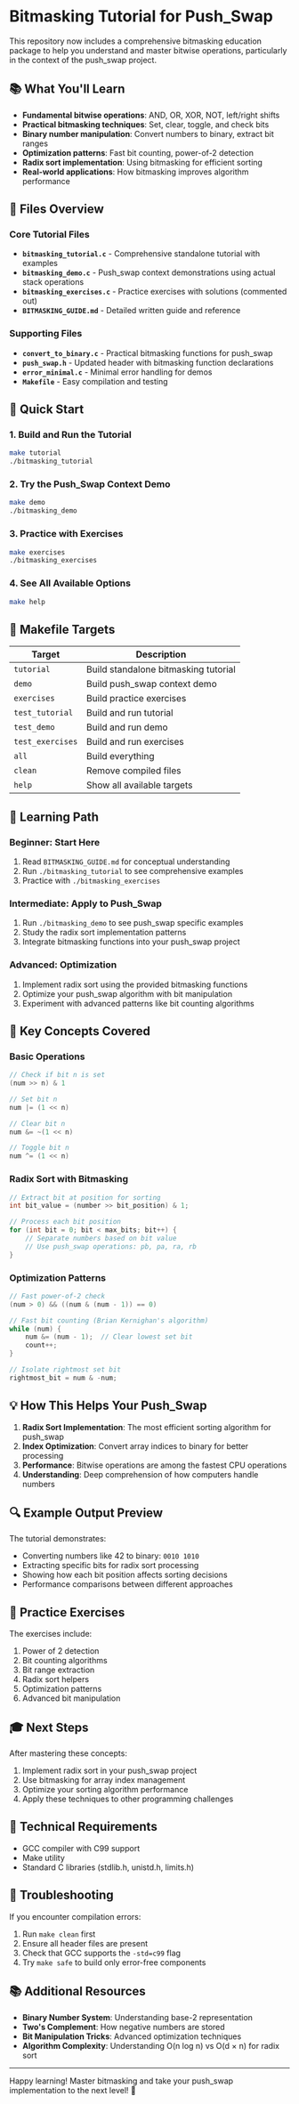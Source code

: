# Bitmasking Tutorial for Push_Swap

This repository now includes a comprehensive bitmasking education package to help you understand and master bitwise operations, particularly in the context of the push_swap project.

## 📚 What You'll Learn

- **Fundamental bitwise operations**: AND, OR, XOR, NOT, left/right shifts
- **Practical bitmasking techniques**: Set, clear, toggle, and check bits
- **Binary number manipulation**: Convert numbers to binary, extract bit ranges
- **Optimization patterns**: Fast bit counting, power-of-2 detection
- **Radix sort implementation**: Using bitmasking for efficient sorting
- **Real-world applications**: How bitmasking improves algorithm performance

## 🎯 Files Overview

### Core Tutorial Files
- **`bitmasking_tutorial.c`** - Comprehensive standalone tutorial with examples
- **`bitmasking_demo.c`** - Push_swap context demonstrations using actual stack operations
- **`bitmasking_exercises.c`** - Practice exercises with solutions (commented out)
- **`BITMASKING_GUIDE.md`** - Detailed written guide and reference

### Supporting Files
- **`convert_to_binary.c`** - Practical bitmasking functions for push_swap
- **`push_swap.h`** - Updated header with bitmasking function declarations
- **`error_minimal.c`** - Minimal error handling for demos
- **`Makefile`** - Easy compilation and testing

## 🚀 Quick Start

### 1. Build and Run the Tutorial
```bash
make tutorial
./bitmasking_tutorial
```

### 2. Try the Push_Swap Context Demo
```bash
make demo
./bitmasking_demo
```

### 3. Practice with Exercises
```bash
make exercises
./bitmasking_exercises
```

### 4. See All Available Options
```bash
make help
```

## 🔧 Makefile Targets

| Target | Description |
|--------|-------------|
| `tutorial` | Build standalone bitmasking tutorial |
| `demo` | Build push_swap context demo |
| `exercises` | Build practice exercises |
| `test_tutorial` | Build and run tutorial |
| `test_demo` | Build and run demo |
| `test_exercises` | Build and run exercises |
| `all` | Build everything |
| `clean` | Remove compiled files |
| `help` | Show all available targets |

## 📖 Learning Path

### Beginner: Start Here
1. Read `BITMASKING_GUIDE.md` for conceptual understanding
2. Run `./bitmasking_tutorial` to see comprehensive examples
3. Practice with `./bitmasking_exercises`

### Intermediate: Apply to Push_Swap
1. Run `./bitmasking_demo` to see push_swap specific examples
2. Study the radix sort implementation patterns
3. Integrate bitmasking functions into your push_swap project

### Advanced: Optimization
1. Implement radix sort using the provided bitmasking functions
2. Optimize your push_swap algorithm with bit manipulation
3. Experiment with advanced patterns like bit counting algorithms

## 🧠 Key Concepts Covered

### Basic Operations
```c
// Check if bit n is set
(num >> n) & 1

// Set bit n
num |= (1 << n)

// Clear bit n
num &= ~(1 << n)

// Toggle bit n
num ^= (1 << n)
```

### Radix Sort with Bitmasking
```c
// Extract bit at position for sorting
int bit_value = (number >> bit_position) & 1;

// Process each bit position
for (int bit = 0; bit < max_bits; bit++) {
    // Separate numbers based on bit value
    // Use push_swap operations: pb, pa, ra, rb
}
```

### Optimization Patterns
```c
// Fast power-of-2 check
(num > 0) && ((num & (num - 1)) == 0)

// Fast bit counting (Brian Kernighan's algorithm)
while (num) {
    num &= (num - 1);  // Clear lowest set bit
    count++;
}

// Isolate rightmost set bit
rightmost_bit = num & -num;
```

## 💡 How This Helps Your Push_Swap

1. **Radix Sort Implementation**: The most efficient sorting algorithm for push_swap
2. **Index Optimization**: Convert array indices to binary for better processing
3. **Performance**: Bitwise operations are among the fastest CPU operations
4. **Understanding**: Deep comprehension of how computers handle numbers

## 🔍 Example Output Preview

The tutorial demonstrates:
- Converting numbers like 42 to binary: `0010 1010`
- Extracting specific bits for radix sort processing
- Showing how each bit position affects sorting decisions
- Performance comparisons between different approaches

## 📝 Practice Exercises

The exercises include:
1. Power of 2 detection
2. Bit counting algorithms
3. Bit range extraction
4. Radix sort helpers
5. Optimization patterns
6. Advanced bit manipulation

## 🎓 Next Steps

After mastering these concepts:
1. Implement radix sort in your push_swap project
2. Use bitmasking for array index management
3. Optimize your sorting algorithm performance
4. Apply these techniques to other programming challenges

## 🔧 Technical Requirements

- GCC compiler with C99 support
- Make utility
- Standard C libraries (stdlib.h, unistd.h, limits.h)

## 🐛 Troubleshooting

If you encounter compilation errors:
1. Run `make clean` first
2. Ensure all header files are present
3. Check that GCC supports the `-std=c99` flag
4. Try `make safe` to build only error-free components

## 📚 Additional Resources

- **Binary Number System**: Understanding base-2 representation
- **Two's Complement**: How negative numbers are stored
- **Bit Manipulation Tricks**: Advanced optimization techniques
- **Algorithm Complexity**: Understanding O(n log n) vs O(d × n) for radix sort

---

Happy learning! Master bitmasking and take your push_swap implementation to the next level! 🚀